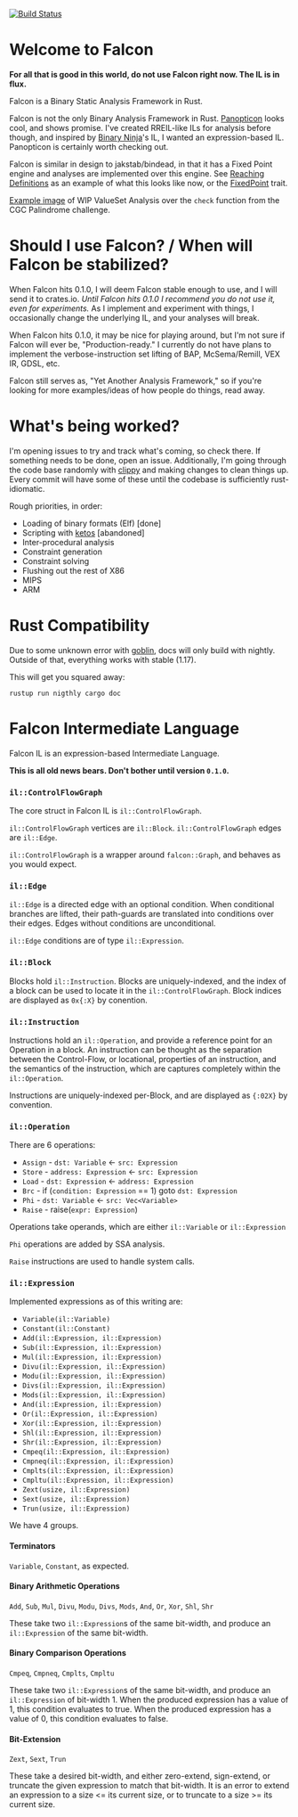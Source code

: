 [![Build Status](https://travis-ci.org/endeav0r/falcon.svg?branch=master)](https://travis-ci.org/endeav0r/falcon)

# Welcome to Falcon

**For all that is good in this world, do not use Falcon right now. The IL is in flux.**

Falcon is a Binary Static Analysis Framework in Rust.

Falcon is not the only Binary Analysis Framework in Rust.
[Panopticon](https://github.com/das-labor/panopticon) looks cool, and shows promise. 
I've created RREIL-like ILs for analysis before though, and inspired by 
[Binary Ninja](https://binary.ninja/)'s IL, I wanted an expression-based IL. Panopticon 
is certainly worth checking out.

Falcon is similar in design to jakstab/bindead, in that it has a Fixed Point engine
and analyses are implemented over this engine. See
[Reaching Definitions](https://github.com/endeav0r/falcon/blob/master/lib/analysis/reaching_definitions.rs)
as an example of what this looks like now, or the
[FixedPoint](https://github.com/endeav0r/falcon/blob/master/lib/analysis/fixed_point.rs)
trait.

[Example image](http://tfpwn.com/files/check.png) of WIP ValueSet Analysis over the `check`
function from the CGC Palindrome challenge.

# Should I use Falcon? / When will Falcon be stabilized?

When Falcon hits 0.1.0, I will deem Falcon stable enough to use, and I will send it to crates.io. *Until Falcon hits 0.1.0 I recommend you do not use it, even for experiments.* As I implement and experiment with things, I occasionally change the underlying IL, and your analyses will break.

When Falcon hits 0.1.0, it may be nice for playing around, but I'm not sure if Falcon will ever be, "Production-ready." I currently do not have plans to implement the verbose-instruction set lifting of BAP, McSema/Remill, VEX IR, GDSL, etc.

Falcon still serves as, "Yet Another Analysis Framework," so if you're looking for more examples/ideas of how people do things, read away.

# What's being worked?

I'm opening issues to try and track what's coming, so check there. If something needs
to be done, open an issue. Additionally, I'm going through the code base randomly with
[clippy](https://github.com/Manishearth/rust-clippy) 
and making changes to clean things up. Every commit will have some of these until the
codebase is sufficiently rust-idiomatic.

  Rough priorities, in order:

  * Loading of binary formats (Elf) [done]
  * Scripting with [ketos](https://github.com/murarth/ketos) [abandoned]
  * Inter-procedural analysis
  * Constraint generation
  * Constraint solving
  * Flushing out the rest of X86
  * MIPS
  * ARM

# Rust Compatibility

Due to some unknown error with [goblin](https://crates.io/crates/goblin), docs will only
build with nightly. Outside of that, everything works with stable (1.17).

This will get you squared away:

```
rustup run nigthly cargo doc
```

# Falcon Intermediate Language

Falcon IL is an expression-based Intermediate Language.

**This is all old news bears. Don't bother until version `0.1.0`.**

### `il::ControlFlowGraph`
The core struct in Falcon IL is `il::ControlFlowGraph`.

`il::ControlFlowGraph` vertices are `il::Block`.
`il::ControlFlowGraph` edges are `il::Edge`.

`il::ControlFlowGraph` is a wrapper around `falcon::Graph`, and behaves as you would expect.

### `il::Edge`

`il::Edge` is a directed edge with an optional condition. When conditional branches are 
lifted, their path-guards are translated into conditions over their edges. Edges without
conditions are unconditional.

`il::Edge` conditions are of type `il::Expression`.

### `il::Block`

Blocks hold `il::Instruction`. Blocks are uniquely-indexed, and the index of a block can 
be used to locate it in the `il::ControlFlowGraph`. Block indices are displayed as `0x{:X}`
by conention.

### `il::Instruction`

Instructions hold an `il::Operation`, and provide a reference point for an Operation in a
block. An instruction can be thought as the separation between the Control-Flow, or
locational, properties of an instruction, and the semantics of the instruction, which are
captures completely within the `il::Operation`.

Instructions are uniquely-indexed per-Block, and are displayed as `{:02X}` by convention.

### `il::Operation`

There are 6 operations:

  * `Assign` - `dst: Variable` <- `src: Expression`
  * `Store` - `address: Expression` <- `src: Expression`
  * `Load` - `dst: Expression` <- `address: Expression`
  * `Brc` - if (`condition: Expression` == 1) goto `dst: Expression`
  * `Phi` - `dst: Variable` <- `src: Vec<Variable>`
  * `Raise` - raise(`expr: Expression`)

Operations take operands, which are either `il::Variable` or `il::Expression`

`Phi` operations are added by SSA analysis.

`Raise` instructions are used to handle system calls.

### `il::Expression`

Implemented expressions as of this writing are:

  * `Variable(il::Variable)`
  * `Constant(il::Constant)`
  * `Add(il::Expression, il::Expression)`
  * `Sub(il::Expression, il::Expression)`
  * `Mul(il::Expression, il::Expression)`
  * `Divu(il::Expression, il::Expression)`
  * `Modu(il::Expression, il::Expression)`
  * `Divs(il::Expression, il::Expression)`
  * `Mods(il::Expression, il::Expression)`
  * `And(il::Expression, il::Expression)`
  * `Or(il::Expression, il::Expression)`
  * `Xor(il::Expression, il::Expression)`
  * `Shl(il::Expression, il::Expression)`
  * `Shr(il::Expression, il::Expression)`
  * `Cmpeq(il::Expression, il::Expression)`
  * `Cmpneq(il::Expression, il::Expression)`
  * `Cmplts(il::Expression, il::Expression)`
  * `Cmpltu(il::Expression, il::Expression)`
  * `Zext(usize, il::Expression)`
  * `Sext(usize, il::Expression)`
  * `Trun(usize, il::Expression)`

We have 4 groups.

#### Terminators

`Variable`, `Constant`, as expected.

#### Binary Arithmetic Operations

`Add`, `Sub`, `Mul`, `Divu`, `Modu`, `Divs`, `Mods`, `And`, `Or`, `Xor`, `Shl`, `Shr`

These take two `il::Expression`s of the same bit-width, and produce an `il::Expression` of the same bit-width.

#### Binary Comparison Operations

`Cmpeq`, `Cmpneq`, `Cmplts`, `Cmpltu`

These take two `il::Expression`s of the same bit-width, and produce an `il::Expression` of bit-width 1. When the produced expression has a value of 1, this condition evaluates to true. When the produced expression has a value of 0, this condition evaluates to false.

#### Bit-Extension

`Zext`, `Sext`, `Trun`

These take a desired bit-width, and either zero-extend, sign-extend, or truncate the given expression to match that bit-width. It is an error to extend an expression to a size <= its current size, or to truncate to a size >= its current size.